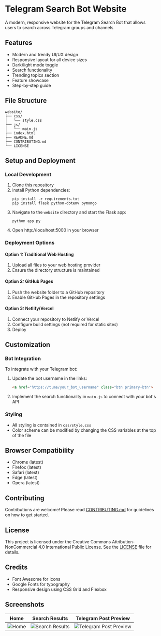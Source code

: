 # Telegram Search Bot Website

A modern, responsive website for the Telegram Search Bot that allows users to search across Telegram groups and channels.

## Features

- Modern and trendy UI/UX design
- Responsive layout for all device sizes
- Dark/light mode toggle
- Search functionality
- Trending topics section
- Feature showcase
- Step-by-step guide

## File Structure

```
website/
├── css/
│   └── style.css
├── js/
│   └── main.js
├── index.html
├── README.md
├── CONTRIBUTING.md
└── LICENSE
```

## Setup and Deployment

### Local Development

1. Clone this repository
2. Install Python dependencies:
   ```
   pip install -r requirements.txt
   pip install flask python-dotenv pymongo
   ```
3. Navigate to the `website` directory and start the Flask app:
   ```
   python app.py
   ```
4. Open http://localhost:5000 in your browser

### Deployment Options

#### Option 1: Traditional Web Hosting

1. Upload all files to your web hosting provider
2. Ensure the directory structure is maintained

#### Option 2: GitHub Pages

1. Push the website folder to a GitHub repository
2. Enable GitHub Pages in the repository settings

#### Option 3: Netlify/Vercel

1. Connect your repository to Netlify or Vercel
2. Configure build settings (not required for static sites)
3. Deploy

## Customization

### Bot Integration

To integrate with your Telegram bot:

1. Update the bot username in the links:
   ```html
   <a href="https://t.me/your_bot_username" class="btn primary-btn">
   ```

2. Implement the search functionality in `main.js` to connect with your bot's API

### Styling

- All styling is contained in `css/style.css`
- Color scheme can be modified by changing the CSS variables at the top of the file

## Browser Compatibility

- Chrome (latest)
- Firefox (latest)
- Safari (latest)
- Edge (latest)
- Opera (latest)

## Contributing

Contributions are welcome! Please read [CONTRIBUTING.md](CONTRIBUTING.md) for guidelines on how to get started.

## License

This project is licensed under the Creative Commons Attribution-NonCommercial 4.0 International Public License. See the [LICENSE](LICENSE) file for details.

## Credits

- Font Awesome for icons
- Google Fonts for typography
- Responsive design using CSS Grid and Flexbox

## Screenshots

| Home | Search Results | Telegram Post Preview |
|------|---------------|----------------------|
| ![Home](screenshot-1.png) | ![Search Results](screenshot-2.png) | ![Telegram Post Preview](screenshot-3.png) |
